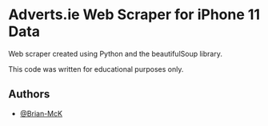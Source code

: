 
# Adverts.ie Web Scraper for iPhone 11 Data
Web scraper created using Python and the beautifulSoup library.

This code was written for educational purposes only.



## Authors

- [@Brian-McK](https://www.github.com/Brian-McK)

